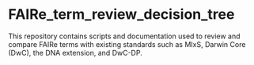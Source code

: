 # FAIRe_term_review_decision_tree
This repository contains scripts and documentation used to review and compare FAIRe terms with existing standards such as MIxS, Darwin Core (DwC), the DNA extension, and DwC-DP.
